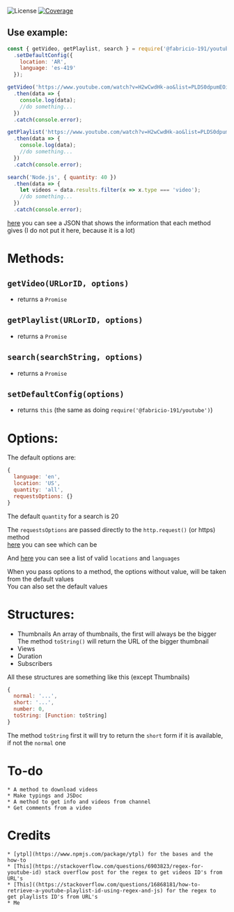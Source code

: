 ![License](https://img.shields.io/badge/License-Apache%202.0-blue.svg?color=white&style=for-the-badge)
[![Coverage](https://codecov.io/gh/Fabricio-191/youtube/branch/main/graph/badge.svg?token=KZRX9WJR8)](https://codecov.io/gh/Fabricio-191/youtube)

## Use example:
```js
const { getVideo, getPlaylist, search } = require('@fabricio-191/youtube')
  .setDefaultConfig({
    location: 'AR',
    language: 'es-419'
  });

getVideo('https://www.youtube.com/watch?v=H2wCwdHk-ao&list=PLDS0dpumEOi0pu_0pCGqvcaRkxg-o1gqg')
  .then(data => {
    console.log(data);
    //do something...
  })  
  .catch(console.error);

getPlaylist('https://www.youtube.com/watch?v=H2wCwdHk-ao&list=PLDS0dpumEOi0pu_0pCGqvcaRkxg-o1gqg', { quantity: 'all' })
  .then(data => {
    console.log(data);
    //do something...
  })  
  .catch(console.error);

search('Node.js', { quantity: 40 })
  .then(data => {
    let videos = data.results.filter(x => x.type === 'video');
    //do something...
  })  
  .catch(console.error);
``` 

[here](https://github.com/Fabricio-191/youtube/blob/main/test/results.json) you can see a JSON that shows the information that each method gives (I do not put it here, because it is a lot)

# Methods:

## `getVideo(URLorID, options)`
  * returns a `Promise`
## `getPlaylist(URLorID, options)`
  * returns a `Promise`
## `search(searchString, options)`
  * returns a `Promise`
## `setDefaultConfig(options)`
  * returns `this` (the same as doing `require('@fabricio-191/youtube')`)

# Options:
The default options are: 
```js
{
  language: 'en',
  location: 'US',
  quantity: 'all',
  requestsOptions: {}
}
```
The default `quantity` for a search is 20

The `requestsOptions` are passed directly to the `http.request()` (or https) method  
[here](https://nodejs.org/api/http.html#http_http_request_options_callback) you can see which can be
  
And [here](https://github.com/Fabricio-191/youtube/blob/main/docs/list.md) you can see a list of valid `locations` and `languages`

When you pass options to a method, the options without value, will be taken from the default values  
You can also set the default values

# Structures:
  * Thumbnails
    An array of thumbnails, the first will always be the bigger  
    The method `toString()` will return the URL of the bigger thumbnail
  * Views
  * Duration
  * Subscribers

  All these structures are something like this (except Thumbnails)

  ```js
  {
    normal: '...',
    short: '...',
    number: 0,
    toString: [Function: toString]
  }
  ```

  The method `toString` first it will try to return the `short` form if it is available, if not the `normal` one
  
  # To-do
    * A method to download videos
    * Make typings and JSDoc
    * A method to get info and videos from channel
    * Get comments from a video
    
  # Credits
    * [ytpl](https://www.npmjs.com/package/ytpl) for the bases and the how-to
    * [This](https://stackoverflow.com/questions/6903823/regex-for-youtube-id) stack overflow post for the regex to get videos ID's from URL's
    * [This]((https://stackoverflow.com/questions/16868181/how-to-retrieve-a-youtube-playlist-id-using-regex-and-js) for the regex to get playlists ID's from URL's
    * Me

